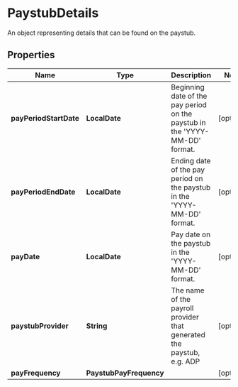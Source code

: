 

# PaystubDetails

An object representing details that can be found on the paystub.

## Properties

| Name | Type | Description | Notes |
|------------ | ------------- | ------------- | -------------|
|**payPeriodStartDate** | **LocalDate** | Beginning date of the pay period on the paystub in the &#39;YYYY-MM-DD&#39; format. |  [optional] |
|**payPeriodEndDate** | **LocalDate** | Ending date of the pay period on the paystub in the &#39;YYYY-MM-DD&#39; format. |  [optional] |
|**payDate** | **LocalDate** | Pay date on the paystub in the &#39;YYYY-MM-DD&#39; format. |  [optional] |
|**paystubProvider** | **String** | The name of the payroll provider that generated the paystub, e.g. ADP |  [optional] |
|**payFrequency** | **PaystubPayFrequency** |  |  [optional] |



